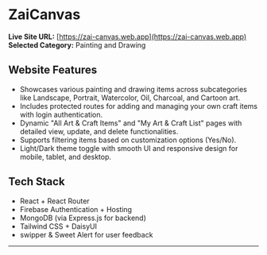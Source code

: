 # ZaiCanvas 

**Live Site URL:** [https://zai-canvas.web.app](https://zai-canvas.web.app)  
**Selected Category:** Painting and Drawing

##  Website Features

- Showcases various painting and drawing items across subcategories like Landscape, Portrait, Watercolor, Oil, Charcoal, and Cartoon art.
-  Includes protected routes for adding and managing your own craft items with login authentication.
- Dynamic "All Art & Craft Items" and "My Art & Craft List" pages with detailed view, update, and delete functionalities.
-  Supports filtering items based on customization options (Yes/No).
-  Light/Dark theme toggle with smooth UI and responsive design for mobile, tablet, and desktop.

##  Tech Stack

- React + React Router
- Firebase Authentication + Hosting
- MongoDB (via Express.js for backend)
- Tailwind CSS + DaisyUI
- swipper & Sweet Alert for user feedback

---